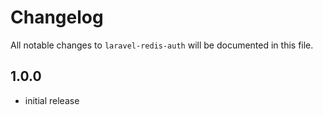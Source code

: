 # Changelog

All notable changes to `laravel-redis-auth` will be documented in this file.

## 1.0.0

- initial release
